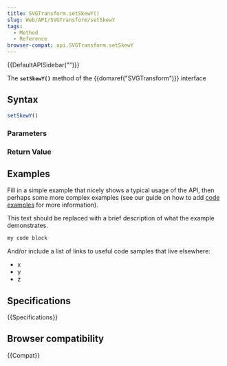 ```yaml
---
title: SVGTransform.setSkewY()
slug: Web/API/SVGTransform/setSkewY
tags:
  - Method
  - Reference
browser-compat: api.SVGTransform.setSkewY
---
```

{{DefaultAPISidebar("")}}

The **`setSkewY()`** method of the {{domxref("SVGTransform")}} interface 

## Syntax

```js
setSkewY()
```

### Parameters



### Return Value



## Examples

Fill in a simple example that nicely shows a typical usage of the API, then perhaps some more complex examples (see our guide on how to add [code examples](/en-US/docs/MDN/Contribute/Structures/Code_examples) for more information).

This text should be replaced with a brief description of what the example demonstrates.

```js
my code block
```

And/or include a list of links to useful code samples that live elsewhere:

*   x
*   y
*   z

## Specifications

{{Specifications}}

## Browser compatibility

{{Compat}}

